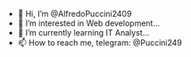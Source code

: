 - 👋 Hi, I’m @AlfredoPuccini2409
- 👀 I’m interested in Web development...
- 🌱 I’m currently learning IT Analyst...
- 📫 How to reach me, telegram: @Puccini249

<!---
AlfredoPuccini2409/AlfredoPuccini2409 is a ✨ special ✨ repository because its `README.md` (this file) appears on your GitHub profile.
You can click the Preview link to take a look at your changes.
--->
